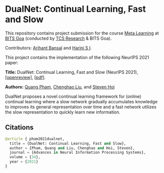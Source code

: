 # DualNet: Continual Learning, Fast and Slow

This repository contains project submission for the course [Meta Learning](https://sites.google.com/view/meta-learning3/home) at [BITS Goa](https://www.bits-pilani.ac.in/goa/) (conducted by [TCS Research](https://www.tcs.com/tcs-research) & BITS Goa).

Contributors: [Arihant Bansal](https://github.com/arihantbansal) and [Harini S I](https://github.com/harini-si).

This project contains the implementation of the following NeurIPS 2021 paper:

**Title:** DualNet: Continual Learning, Fast and Slow (NeurIPS 2021), [[openreview]](https://openreview.net/forum?id=eQ7Kh-QeWnO), [[pdf]](https://proceedings.neurips.cc/paper/2021/file/86a1fa88adb5c33bd7a68ac2f9f3f96b-Paper.pdf).

**Authors:** [Quang Pham](https://sites.google.com/view/quangpham93), [Chenghao Liu](https://sites.google.com/view/liuchenghao/home), and [Steven Hoi](https://sites.google.com/view/stevenhoi/home)

DualNet proposes a novel continual learning framework for (online) continual learning where a slow network gradually accumulates knowledge to improves its general representation over time and a fast network utilizes the slow representation to quickly learn new information.

## Citations

```python
@article { pham2021dualnet,
  title = {DualNet: Continual Learning, Fast and Slow},
  author = {Pham, Quang and Liu, Chenghao and Hoi, Steven},
  journal = {Advances in Neural Information Processing Systems},
  volume = {34},
  year = {2021}
}
```
